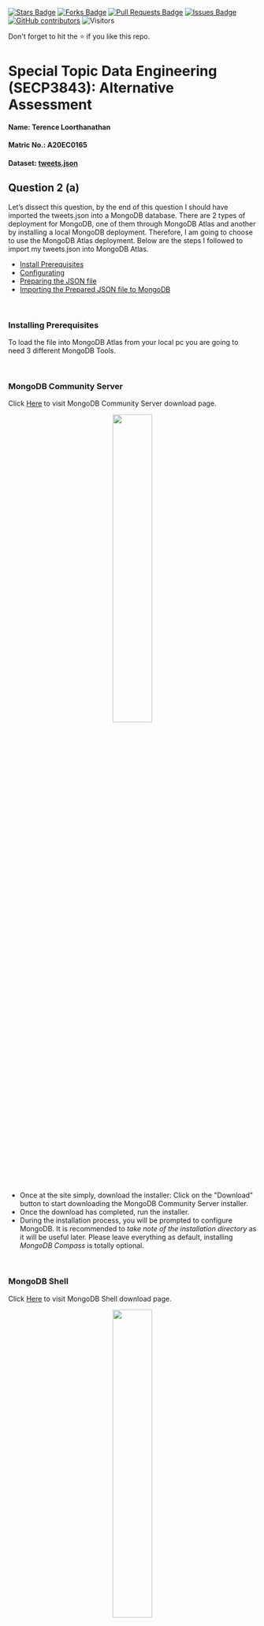 <a href="https://github.com/drshahizan/SECP3843/stargazers"><img src="https://img.shields.io/github/stars/drshahizan/SECP3843" alt="Stars Badge"/></a>
<a href="https://github.com/drshahizan/SECP3843/network/members"><img src="https://img.shields.io/github/forks/drshahizan/SECP3843" alt="Forks Badge"/></a>
<a href="https://github.com/drshahizan/SECP3843/pulls"><img src="https://img.shields.io/github/issues-pr/drshahizan/SECP3843" alt="Pull Requests Badge"/></a>
<a href="https://github.com/drshahizan/SECP3843/issues"><img src="https://img.shields.io/github/issues/drshahizan/SECP3843" alt="Issues Badge"/></a>
<a href="https://github.com/drshahizan/SECP3843/graphs/contributors"><img alt="GitHub contributors" src="https://img.shields.io/github/contributors/drshahizan/SECP3843?color=2b9348"></a>
![Visitors](https://api.visitorbadge.io/api/visitors?path=https%3A%2F%2Fgithub.com%2Fdrshahizan%2FSECP3843&labelColor=%23d9e3f0&countColor=%23697689&style=flat)

Don't forget to hit the :star: if you like this repo.

# Special Topic Data Engineering (SECP3843): Alternative Assessment

#### Name: Terence Loorthanathan
#### Matric No.: A20EC0165
#### Dataset: [tweets.json](https://github.com/drshahizan/dataset/tree/main/mongodb/06-tweets)

## Question 2 (a)

Let’s dissect this question, by the end of this question I should have imported the tweets.json into a MongoDB database. There are 2 types of deployment for MongoDB, one of them through MongoDB Atlas and another by installing a local MongoDB deployment. Therefore, I am going to choose to use the MongoDB Atlas deployment. Below are the steps I followed to import my tweets.json into MongoDB Atlas.

* [Install Prerequisites](#Installing-Prerequisites)
* [Configurating](#Configurating)
* [Preparing the JSON file](#Preparing-the-JSON-file)
* [Importing the Prepared JSON file to MongoDB](#Importing-the-Prepared-JSON-file-to-MongoDB)

<br>

### Installing Prerequisites

To load the file into MongoDB Atlas from your local pc you are going to need 3 different MongoDB Tools.

<br>

### MongoDB Community Server
Click [Here](https://www.mongodb.com/try/download/community-kubernetes-operator) to visit MongoDB Community Server download page.

<p align="center"><img width="40%" src="./files/images/MongoDB_server.jpg"></img></p>

* Once at the site simply, download the installer: Click on the "Download" button to start downloading the MongoDB Community Server installer.
* Once the download has completed, run the installer.
* During the installation process, you will be prompted to configure MongoDB. It is recommended to *take note of the installation directory* as it will be useful later. Please leave everything as default, installing *MongoDB Compass* is totally optional.

<br>

### MongoDB Shell

Click [Here](https://www.mongodb.com/try/download/shell) to visit MongoDB Shell download page.

<p align="center"><img width="40%" src="./files/images/MongoDB_shell.jpg"></img></p>

Why do we need shell? For a few reasons: Requirement of the question. Not to mention, We need to connect to our MongoDB Deployment in Atlas.

* Once at the site simply, download the zip: Click on the "Download" button to start downloading the MongoDB Shell.
* Once the download has completed, Extract it at a desired location.
* Again, It is recommended to *take note of the installation directory* as it will be useful later.

<br>

### MongoDB Command Line Database Tools

Click [Here](https://www.mongodb.com/try/download/database-tools) to visit MongoDB Command Line Database Tools download page.

<p align="center"><img width="40%" src="./files/images/MongoDB_cld.jpg"></img></p>

Why do we need MongoDB Command Line Database Tools? For a few reasons: We need to Import our json dataset into Atlas, and we need the `mongoimport` function from MongoDB Command Line Database Tools to do it.

* Once at the site simply, download the zip: Click on the "Download" button to start downloading the MongoDB Command Line Database Tools.
* Once the download has completed, Extract it at a desired location.
* Again, It is recommended to *take note of the installation directory* as it will be useful later.

<br>

### Configurating

For this part its straight forward, we have to go to the add some PATH environment variables:

1) Open the Control Panel.
2) In the System and Security category, click System.
3) Click Advanced system settings. The System Properties modal display.
4) Click Environment Variables.
5) In the System variables section, select Path and click Edit. The Edit environment variable modal displays.
6) Click New and add the filepath to your all of the prerequisites binary. (Remember when i told you it will be
7) important to remember the filepath, now you have to use them)
8) Click OK to confirm your changes.

Final Outcome :

<p align="center"><img width="40%" src="./files/images/Path_Enviroment.jpg"></img></p>

By configurating through enviroment variables, you dont need to worry about your command prompt not recognising any of the commands.

<br>

### Preparing the JSON file

Before loading the dataset into MongoDB we have to make sure we prepare the dataset according to MongoDB structure. We can do this manually, but automating the process with google collab will be much more efficient.

Datasets before and after :
* Before : [tweets.json](https://github.com/drshahizan/dataset/tree/main/mongodb/06-tweets)
* After : [new_data.json](./files/code/new_data.json)

Want to take a look on how my collab file looked like? Click [here](./files/code/STDE_AA_TerenceLoorthanathan.ipynb).

<br>

### Importing the Prepared JSON file to MongoDB

<br>

Note: Keep Atlas open in the background throughout this process

First things first, we have to start mongoDB server. To do that a simple `mongod` in the command prompt will do the trick. As seen below.

<p align="center"><img width="50%" src="./files/images/Start_MongoDB_Server.jpg"></img></p>

Now we have to navigate to Atlas and click on the connect button, then click on connect through `shell` and then you will get a connection string. Simply paste it on your command prompt.

<p align="center"><img width="40%" src="./files/images/Connect_atlas.jpg"></img></p>

After pasting this hit `Enter` and enter the password to your cluster. You defined this when you were making your account.

<p align="center"><img width="40%" src="./files/images/Connect_to_Cluster_Atlas.jpg"></img></p>

You will be notified that you have successfully connected to your cluster, now you have to navigate to the collection that you desire to load your dataset into.

In my case, i have a database called `db_aa_stde` and a collection in it called `aa_collection`. Therefore a simple code, can get me to my collection as follows:

```bash
use db_aa_stde
db.aa_collection
```

<p align="center"><img width="40%" src="./files/images/Connect_collection.jpg"></img></p>

Now to actually load the dataset into my database, for this we can use the `mongoimport` function from `MongoDB Command Line Database Tools`

The syntax will look like this:

```bash
mongoimport --uri="mongodb+srv://<connection-string>" --collection=aa_collection --file="https://example.com/new_data.json" --jsonArray
```

In my case it looked like this:

```bash
mongoimportmongoimport --uri="mongodb+srv://terence:<Password Here>@learningcluster.p8bbacm.mongodb.net/" --collection=aa_collection --file="E:\Downloads\new_data.json" --jsonArray
```

After pasting your syntax, hit `Enter` and watch your atlas collection fill up with data from your json file.

<p align="center"><img width="50%" src="./files/images/Output_atlas.jpg"></img></p>


## Question 2 (b)

### Content

* [Insert Query](#Insert-Query)
* [Read Query](#Read-Query)
* [Update Query](#Update-Query)
* [Delete Query](#Delete-Query)


### Insert Query

There are two common queries methods to insert data into MongoDB:
* `insertOne` : To insert one record and *This is the method that will be used for this demonstration*
* `insertMany` : To insert more than one record

Input inside command prompt:

<p align="center"><img width="70%" src="./files/images/Create_Input.jpg"></img></p>

Output in Atlas:

<p align="center"><img width="70%" src="./files/images/Create_Output.jpg"></img></p>

### Read Query

There are two common queries methods to insert data into MongoDB:
* `findOne` : To find first record by some criteria
* `find` : To find all records by some criteria and *This is the method that will be used for this demonstration*

Input inside command prompt:

<p align="center"><img width="70%" src="./files/images/Read.jpg"></img></p>


### Update Query

There are two common queries methods to insert data into MongoDB:
* `updateOne` : To update a record based on a set rule and *This is the method that will be used for this demonstration*
* `updateMany` : To update more than one records based on a set rule and *This is the method that will be used for this demonstration*

Input inside command prompt for `updateOne`:

<p align="center"><img width="70%" src="./files/images/UpdateOne_Input.jpg"></img></p>

Output in Atlas for `updateOne`:

<p align="center"><img width="70%" src="./files/images/UpdateOne_Output.jpg"></img></p>

Input inside command prompt for `updateMany`:

<p align="center"><img width="70%" src="./files/images/UpdateMany_Input.jpg"></img></p>

Output in Atlas for `updateMany`:

<p align="center"><img width="70%" src="./files/images/UpdateMany_Output.jpg"></img></p>


### Delete Query

There are two common queries methods to insert data into MongoDB:
* `deleteOne` : To delete first record that matches the rule and *This is the method that will be used for this demonstration*
* `deleteMany` : To delete all records that matches the rule

Input inside command prompt:

<p align="center"><img width="70%" src="./files/images/Delete_Input.jpg"></img></p>

Output in Atlas:

<p align="center"><img width="70%" src="./files/images/Delete_Output.jpg"></img></p>


## Contribution 🛠️
Please create an [Issue](https://github.com/drshahizan/special-topic-data-engineering/issues) for any improvements, suggestions or errors in the content.

You can also contact me using [Linkedin](https://www.linkedin.com/in/drshahizan/) for any other queries or feedback.

[![Visitors](https://api.visitorbadge.io/api/visitors?path=https%3A%2F%2Fgithub.com%2Fdrshahizan&labelColor=%23697689&countColor=%23555555&style=plastic)](https://visitorbadge.io/status?path=https%3A%2F%2Fgithub.com%2Fdrshahizan)
![](https://hit.yhype.me/github/profile?user_id=81284918)




